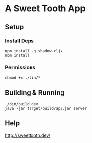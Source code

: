 # A Sweet Tooth App

## Setup

### Install Deps

``` shell
npm install -g shadow-cljs
npm install
```

### Permissions

``` shell
chmod +x ./bin/*
```

## Building & Running

``` shell
./bin/build dev
java -jar target/build/app.jar server
```

## Help

http://sweettooth.dev/
